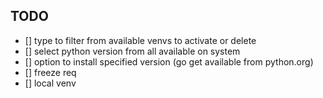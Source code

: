 ## TODO

- [] type to filter from available venvs to activate or delete
- [] select python version from all available on system
- [] option to install specified version (go get available from python.org)
- [] freeze req
- [] local venv
